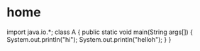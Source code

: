 # home
import java.io.*;
class A
{
  public static void main(String args[])
  {
    System.out.println("hi");
    System.out.println("helloh");
  }
}
